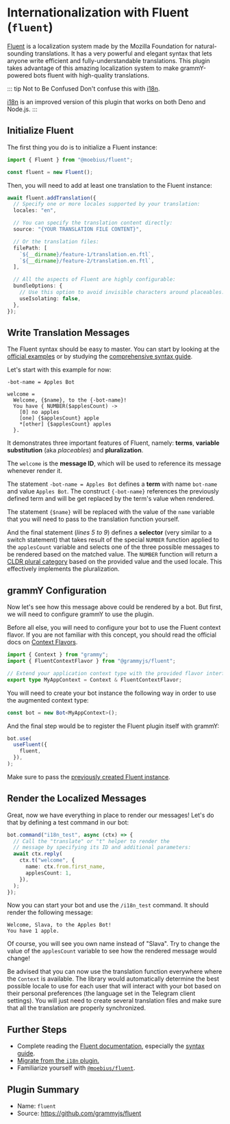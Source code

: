 # Internationalization with Fluent (`fluent`)

<Tag type="official"/>

[Fluent](https://projectfluent.org/) is a localization system made by the Mozilla Foundation for natural-sounding translations.
It has a very powerful and elegant syntax that lets anyone write efficient and fully-understandable translations.
This plugin takes advantage of this amazing localization system to make grammY-powered bots fluent with high-quality translations.

::: tip Not to Be Confused
Don't confuse this with [i18n](./i18n.md).

[i18n](./i18n.md) is an improved version of this plugin that works on both Deno and Node.js.
:::

## Initialize Fluent

The first thing you do is to initialize a Fluent instance:

```typescript
import { Fluent } from "@moebius/fluent";

const fluent = new Fluent();
```

Then, you will need to add at least one translation to the Fluent instance:

```typescript
await fluent.addTranslation({
  // Specify one or more locales supported by your translation:
  locales: "en",

  // You can specify the translation content directly:
  source: "{YOUR TRANSLATION FILE CONTENT}",

  // Or the translation files:
  filePath: [
    `${__dirname}/feature-1/translation.en.ftl`,
    `${__dirname}/feature-2/translation.en.ftl`,
  ],

  // All the aspects of Fluent are highly configurable:
  bundleOptions: {
    // Use this option to avoid invisible characters around placeables.
    useIsolating: false,
  },
});
```

## Write Translation Messages

The Fluent syntax should be easy to master.
You can start by looking at the [official examples](https://projectfluent.org/#examples) or by studying the [comprehensive syntax guide](https://projectfluent.org/fluent/guide/).

Let's start with this example for now:

```ftl
-bot-name = Apples Bot

welcome =
  Welcome, {$name}, to the {-bot-name}!
  You have { NUMBER($applesCount) ->
    [0] no apples
    [one] {$applesCount} apple
    *[other] {$applesCount} apples
  }.
```

It demonstrates three important features of Fluent, namely: **terms**, **variable substitution** (aka _placeables_) and **pluralization**.

The `welcome` is the **message ID**, which will be used to reference its message whenever render it.

The statement `-bot-name = Apples Bot` defines a **term** with name `bot-name` and value `Apples Bot`.
The construct `{-bot-name}` references the previously defined term and will be get replaced by the term's value when rendered.

The statement `{$name}` will be replaced with the value of the `name` variable that you will need to pass to the translation function yourself.

And the final statement (_lines 5 to 9_) defines a **selector** (very similar to a switch statement) that takes result of the special `NUMBER` function applied to the `applesCount` variable and selects one of the three possible messages to be rendered based on the matched value.
The `NUMBER` function will return a [CLDR plural category](https://www.unicode.org/cldr/cldr-aux/charts/30/supplemental/language_plural_rules.html) based on the provided value and the used locale.
This effectively implements the pluralization.

## grammY Configuration

Now let's see how this message above could be rendered by a bot.
But first, we will need to configure grammY to use the plugin.

Before all else, you will need to configure your bot to use the Fluent context flavor.
If you are not familiar with this concept, you should read the official docs on [Context Flavors](../guide/context.md#context-flavors).

```typescript
import { Context } from "grammy";
import { FluentContextFlavor } from "@grammyjs/fluent";

// Extend your application context type with the provided flavor interface.
export type MyAppContext = Context & FluentContextFlavor;
```

You will need to create your bot instance the following way in order to use the augmented context type:

```typescript
const bot = new Bot<MyAppContext>();
```

And the final step would be to register the Fluent plugin itself with grammY:

```typescript
bot.use(
  useFluent({
    fluent,
  }),
);
```

Make sure to pass the [previously created Fluent instance](#initialize-fluent).

## Render the Localized Messages

Great, now we have everything in place to render our messages!
Let's do that by defining a test command in our bot:

```typescript
bot.command("i18n_test", async (ctx) => {
  // Call the "translate" or "t" helper to render the
  // message by specifying its ID and additional parameters:
  await ctx.reply(
    ctx.t("welcome", {
      name: ctx.from.first_name,
      applesCount: 1,
    }),
  );
});
```

Now you can start your bot and use the `/i18n_test` command.
It should render the following message:

```text:no-line-numbers
Welcome, Slava, to the Apples Bot!
You have 1 apple.
```

Of course, you will see you own name instead of "Slava".
Try to change the value of the `applesCount` variable to see how the rendered message would change!

Be advised that you can now use the translation function everywhere where the `Context` is available.
The library would automatically determine the best possible locale to use for each user that will interact with your bot based on their personal preferences (the language set in the Telegram client settings).
You will just need to create several translation files and make sure that all the translation are properly synchronized.

## Further Steps

- Complete reading the [Fluent documentation](https://projectfluent.org/), especially the [syntax guide](https://projectfluent.org/fluent/guide/).
- [Migrate from the `i18n` plugin.](https://github.com/grammyjs/fluent#i18n-plugin-replacement)
- Familiarize yourself with [`@moebius/fluent`](https://github.com/the-moebius/fluent#readme).

## Plugin Summary

- Name: `fluent`
- Source: <https://github.com/grammyjs/fluent>
